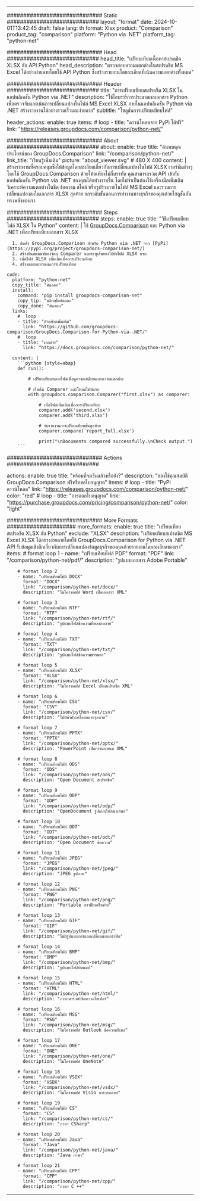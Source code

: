 
---
############################# Static ############################
layout: "format"
date:  2024-10-01T13:42:45
draft: false
lang: th
format: Xlsx
product: "Comparison"
product_tag: "comparison"
platform: "Python via .NET"
platform_tag: "python-net"

############################# Head ############################
head_title: "เปรียบเทียบเนื้อหาสเปรดชีต XLSX กับ API Python"
head_description: "ตรวจสอบความแตกต่างในสเปรดชีต MS Excel ได้อย่างง่ายดายโดยใช้ API Python ซึ่งสร้างรายงานโดยละเอียดที่เน้นความแตกต่างทั้งหมด"

############################# Header ############################
title: "การเปรียบเทียบสเปรดชีต XLSX ในแอปพลิเคชัน Python via .NET" 
description: "ใช้ไลบรารีการประมวลผลเอกสาร Python เพื่อตรวจจับและเน้นการเปลี่ยนแปลงในไฟล์ MS Excel XLSX ภายในแอปพลิเคชัน Python via .NET สร้างรายงานได้อย่างรวดเร็วและง่ายดาย"
subtitle: "โซลูชันการเปรียบเทียบไฟล์" 

header_actions:
  enable: true
  items:
    #  loop
    - title: "ดาวน์โหลดจาก PyPi ได้ฟรี"
      link: "https://releases.groupdocs.com/comparison/python-net/"
      
############################# About ############################
about:
    enable: true
    title: "ค้นพบคุณประโยชน์ของ GroupDocs.Comparison"
    link: "/comparison/python-net/"
    link_title: "เรียนรู้เพิ่มเติม"
    picture: "about_viewer.svg" # 480 X 400
    content: |
       สร้างรายงานที่ครอบคลุมซึ่งให้ข้อมูลโดยละเอียดเกี่ยวกับการเปลี่ยนแปลงในไฟล์ XLSX เวอร์ชันต่างๆ โดยใช้ GroupDocs.Comparison ด้วยโค้ดเพียงไม่กี่บรรทัด คุณสามารถรวม API เข้ากับแอปพลิเคชัน Python via .NET ของคุณได้อย่างราบรื่น โดยไม่จำเป็นต้องใช้เครื่องมือเพิ่มเติม วิเคราะห์ความแตกต่างในชีต ข้อความ สไตล์ หรือรูปร่างภายในไฟล์ MS Excel และรวมการเปลี่ยนแปลงลงในเอกสาร XLSX สุดท้าย ยกระดับขั้นตอนการทำงานทางธุรกิจของคุณด้วยโซลูชั่นอันทรงพลังของเรา

############################# Steps ############################
steps:
    enable: true
    title: "วิธีเปรียบเทียบไฟล์ XLSX ใน Python"
    content: |
      ใช้ [GroupDocs.Comparison](https://products.groupdocs.com/comparison/python-net/) และ Python via .NET เพื่อเปรียบเทียบเอกสาร XLSX
      
      1. ติดตั้ง GroupDocs.Comparison สำหรับ Python via .NET จาก [PyPi](https://pypi.org/project/groupdocs-comparison-net/)
      2. สร้างอินสแตนซ์ของวัตถุ Comparer และระบุเส้นทางไปยังไฟล์ XLSX แรก
      3. เพิ่มไฟล์ XLSX เพิ่มเติมเพื่อการเปรียบเทียบ
      4. สร้างและทบทวนผลการเปรียบเทียบ
   
    code:
      platform: "python-net"
      copy_title: "คัดลอก"
      install:
        command: "pip install groupdocs-comparison-net"
        copy_tip: "คลิกเพื่อคัดลอก"
        copy_done: "คัดลอก"
      links:
        #  loop
        - title: "ตัวอย่างเพิ่มเติม"
          link: "https://github.com/groupdocs-comparison/GroupDocs.Comparison-for-Python-via-.NET/"
        #  loop
        - title: "เอกสาร"
          link: "https://docs.groupdocs.com/comparison/python-net/"
          
      content: |
        ```python {style=abap}
        def run():

            # เปรียบเทียบหลายไฟล์เพื่อดูความเหมือนและความแตกต่าง

            # เริ่มต้น Comparer และโหลดไฟล์แรก
            with groupdocs.comparison.Comparer("first.xlsx") as comparer:

                # เพิ่มไฟล์เพิ่มเติมเพื่อการเปรียบเทียบ
                comparer.add('second.xlsx')
                comparer.add('third.xlsx')

                # รับรายงานการเปรียบเทียบขั้นสุดท้าย
                comparer.compare('report_full.xlsx')

                print("\nDocuments compared successfully.\nCheck output.")
        ```            

############################# Actions ############################

actions:
  enable: true
  title: "พร้อมที่จะเริ่มแล้วหรือยัง?"
  description: "ลองใช้คุณสมบัติ GroupDocs.Comparison ฟรีหรือขอใบอนุญาต"
  items:
    #  loop
    - title: "PyPi ดาวน์โหลด"
      link: "https://releases.groupdocs.com/comparison/python-net/"
      color: "red"
        #  loop
    - title: "การออกใบอนุญาต"
      link: "https://purchase.groupdocs.com/pricing/comparison/python-net/"
      color: "light"


############################# More Formats #####################
more_formats:
    enable: true
    title: "เปรียบเทียบสเปรดชีต XLSX กับ Python"
    exclude: "XLSX"
    description: "เปรียบเทียบสเปรดชีต MS Excel XLSX ได้อย่างง่ายดายโดยใช้ GroupDocs.Comparison for Python via .NET API รับข้อมูลเชิงลึกเกี่ยวกับการเปลี่ยนแปลงข้อมูลธุรกิจของคุณด้วยรายงานโดยละเอียดของเรา"
    items: 
        # format loop 1
        - name: "เปรียบเทียบไฟล์ PDF"
          format: "PDF"
          link: "/comparison/python-net/pdf/"
          description: "รูปแบบเอกสาร Adobe Portable"

        # format loop 2
        - name: "เปรียบเทียบไฟล์ DOCX"
          format: "DOCX"
          link: "/comparison/python-net/docx/"
          description: "ไมโครซอฟท์ Word เปิดเอกสาร XML"

        # format loop 3
        - name: "เปรียบเทียบไฟล์ RTF"
          format: "RTF"
          link: "/comparison/python-net/rtf/"
          description: "รูปแบบไฟล์ข้อความที่หลากหลาย"

        # format loop 4
        - name: "เปรียบเทียบไฟล์ TXT"
          format: "TXT"
          link: "/comparison/python-net/txt/"
          description: "รูปแบบไฟล์ข้อความธรรมดา"

        # format loop 5
        - name: "เปรียบเทียบไฟล์ XLSX"
          format: "XLSX"
          link: "/comparison/python-net/xlsx/"
          description: "ไมโครซอฟท์ Excel เปิดสเปรดชีต XML"

        # format loop 6
        - name: "เปรียบเทียบไฟล์ CSV"
          format: "CSV"
          link: "/comparison/python-net/csv/"
          description: "ไฟล์ค่าคั่นเครื่องหมายจุลภาค"

        # format loop 7
        - name: "เปรียบเทียบไฟล์ PPTX"
          format: "PPTX"
          link: "/comparison/python-net/pptx/"
          description: "PowerPoint เปิดการนำเสนอ XML"

        # format loop 8
        - name: "เปรียบเทียบไฟล์ ODS"
          format: "ODS"
          link: "/comparison/python-net/ods/"
          description: "Open Document สเปรดชีต"

        # format loop 9
        - name: "เปรียบเทียบไฟล์ ODP"
          format: "ODP"
          link: "/comparison/python-net/odp/"
          description: "OpenDocument รูปแบบไฟล์นำเสนอ"

        # format loop 10
        - name: "เปรียบเทียบไฟล์ ODT"
          format: "ODT"
          link: "/comparison/python-net/odt/"
          description: "Open Document ข้อความ"

        # format loop 11
        - name: "เปรียบเทียบไฟล์ JPEG"
          format: "JPEG"
          link: "/comparison/python-net/jpeg/"
          description: "JPEG รูปภาพ"

        # format loop 12
        - name: "เปรียบเทียบไฟล์ PNG"
          format: "PNG"
          link: "/comparison/python-net/png/"
          description: "Portable กราฟิกเครือข่าย"

        # format loop 13
        - name: "เปรียบเทียบไฟล์ GIF"
          format: "GIF"
          link: "/comparison/python-net/gif/"
          description: "ไฟล์รูปแบบการแลกเปลี่ยนแบบกราฟิก"

        # format loop 14
        - name: "เปรียบเทียบไฟล์ BMP"
          format: "BMP"
          link: "/comparison/python-net/bmp/"
          description: "รูปแบบไฟล์บิตแมป"

        # format loop 15
        - name: "เปรียบเทียบไฟล์ HTML"
          format: "HTML"
          link: "/comparison/python-net/html/"
          description: "ภาษามาร์กอัปข้อความไฮเปอร์"

        # format loop 16
        - name: "เปรียบเทียบไฟล์ MSG"
          format: "MSG"
          link: "/comparison/python-net/msg/"
          description: "ไมโครซอฟท์ Outlook ข้อความอีเมล"

        # format loop 17
        - name: "เปรียบเทียบไฟล์ ONE"
          format: "ONE"
          link: "/comparison/python-net/one/"
          description: "ไมโครซอฟท์ OneNote"

        # format loop 18
        - name: "เปรียบเทียบไฟล์ VSDX"
          format: "VSDX"
          link: "/comparison/python-net/vsdx/"
          description: "ไมโครซอฟท์ Visio การวาดภาพ"

        # format loop 19
        - name: "เปรียบเทียบไฟล์ CS"
          format: "CS"
          link: "/comparison/python-net/cs/"
          description: "ภาษา CSharp"

        # format loop 20
        - name: "เปรียบเทียบไฟล์ Java"
          format: "Java"
          link: "/comparison/python-net/java/"
          description: "Java ภาษา"
          
        # format loop 21
        - name: "เปรียบเทียบไฟล์ CPP"
          format: "CPP"
          link: "/comparison/python-net/cpp/"
          description: "ภาษา C ++"
---